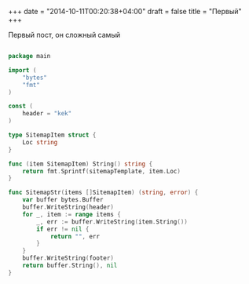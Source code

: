+++
date = "2014-10-11T00:20:38+04:00"
draft = false
title = "Первый"
+++

Первый пост, он сложный самый

```go

package main

import (
	"bytes"
	"fmt"
)

const (
	header = "kek"
)

type SitemapItem struct {
	Loc string
}

func (item SitemapItem) String() string {
	return fmt.Sprintf(sitemapTemplate, item.Loc)
}

func SitemapStr(items []SitemapItem) (string, error) {
	var buffer bytes.Buffer
	buffer.WriteString(header)
	for _, item := range items {
		_, err := buffer.WriteString(item.String())
		if err != nil {
			return "", err
		}
	}
	buffer.WriteString(footer)
	return buffer.String(), nil
}


```